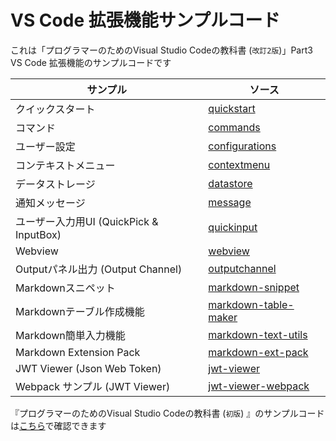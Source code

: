 # VS Code 拡張機能サンプルコード

これは「プログラマーのためのVisual Studio Codeの教科書 (`改訂2版`)」Part3 VS Code 拡張機能のサンプルコードです

| サンプル | ソース  |
| ---- | ---- |
| クイックスタート | [quickstart](quickstart) |
| コマンド | [commands](commands) |
| ユーザー設定 | [configurations](configurations) |
| コンテキストメニュー | [contextmenu](contextmenu) |
| データストレージ | [datastore](datastore) |
| 通知メッセージ | [message](message) |
| ユーザー入力用UI (QuickPick & InputBox) | [quickinput](quickinput) |
| Webview | [webview](webview) |
| Outputパネル出力 (Output Channel) | [outputchannel](outputchannel) |
| Markdownスニペット | [markdown-snippet](markdown-snippet) |
| Markdownテーブル作成機能  | [markdown-table-maker](markdown-table-maker) |
| Markdown簡単入力機能  | [markdown-text-utils](markdown-text-utils) |
| Markdown Extension Pack | [markdown-ext-pack](markdown-ext-pack) |
| JWT Viewer (Json Web Token) | [jwt-viewer](jwt-viewer) |
| Webpack サンプル (JWT Viewer) | [jwt-viewer-webpack](jwt-viewer-webpack) |

『プログラマーのためのVisual Studio Codeの教科書 (`初版`) 』のサンプルコードは[こちら](https://github.com/vscode-textbook/extensions/tree/rev1)で確認できます
